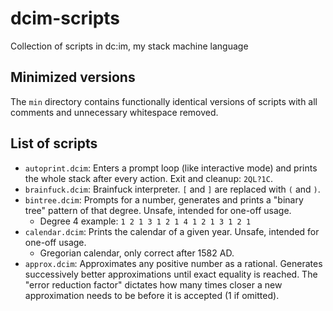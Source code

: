# dcim-scripts
Collection of scripts in dc:im, my stack machine language
## Minimized versions
The `min` directory contains functionally identical versions of scripts with all comments and unnecessary whitespace removed.
## List of scripts
- `autoprint.dcim`: Enters a prompt loop (like interactive mode) and prints the whole stack after every action. Exit and cleanup: `2QL?1C`.
- `brainfuck.dcim`: Brainfuck interpreter. `[` and `]` are replaced with `(` and `)`.
- `bintree.dcim`: Prompts for a number, generates and prints a "binary tree" pattern of that degree. Unsafe, intended for one-off usage.
  - Degree 4 example: `1 2 1 3 1 2 1 4 1 2 1 3 1 2 1`
- `calendar.dcim`: Prints the calendar of a given year. Unsafe, intended for one-off usage.
  - Gregorian calendar, only correct after 1582 AD.
- `approx.dcim`: Approximates any positive number as a rational. Generates successively better approximations until exact equality is reached. The "error reduction factor" dictates how many times closer a new approximation needs to be before it is accepted (1 if omitted).
